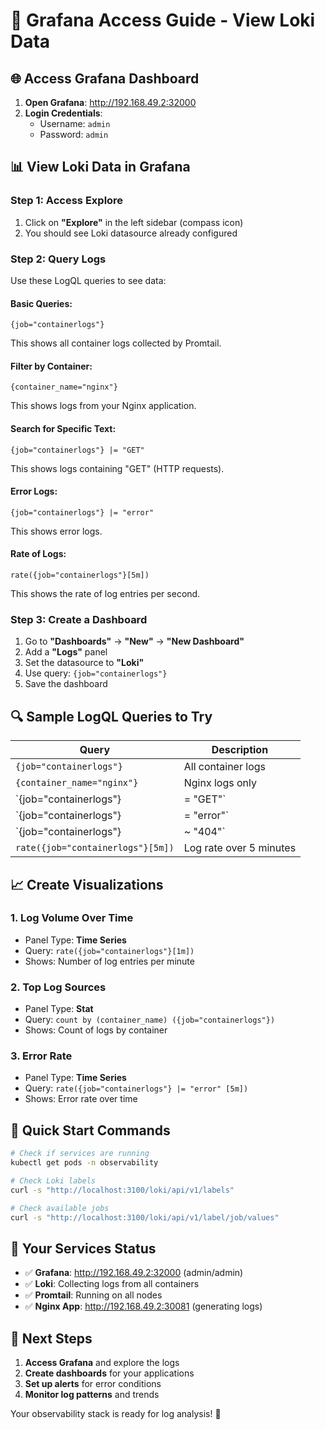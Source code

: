 # 🎯 Grafana Access Guide - View Loki Data

## 🌐 Access Grafana Dashboard

1. **Open Grafana**: http://192.168.49.2:32000
2. **Login Credentials**:
   - Username: `admin`
   - Password: `admin`

## 📊 View Loki Data in Grafana

### Step 1: Access Explore
1. Click on **"Explore"** in the left sidebar (compass icon)
2. You should see Loki datasource already configured

### Step 2: Query Logs
Use these LogQL queries to see data:

#### Basic Queries:
```
{job="containerlogs"}
```
This shows all container logs collected by Promtail.

#### Filter by Container:
```
{container_name="nginx"}
```
This shows logs from your Nginx application.

#### Search for Specific Text:
```
{job="containerlogs"} |= "GET"
```
This shows logs containing "GET" (HTTP requests).

#### Error Logs:
```
{job="containerlogs"} |= "error"
```
This shows error logs.

#### Rate of Logs:
```
rate({job="containerlogs"}[5m])
```
This shows the rate of log entries per second.

### Step 3: Create a Dashboard
1. Go to **"Dashboards"** → **"New"** → **"New Dashboard"**
2. Add a **"Logs"** panel
3. Set the datasource to **"Loki"**
4. Use query: `{job="containerlogs"}`
5. Save the dashboard

## 🔍 Sample LogQL Queries to Try

| Query | Description |
|-------|-------------|
| `{job="containerlogs"}` | All container logs |
| `{container_name="nginx"}` | Nginx logs only |
| `{job="containerlogs"} |= "GET"` | HTTP GET requests |
| `{job="containerlogs"} |= "error"` | Error logs |
| `{job="containerlogs"} |~ "404"` | 404 errors |
| `rate({job="containerlogs"}[5m])` | Log rate over 5 minutes |

## 📈 Create Visualizations

### 1. Log Volume Over Time
- Panel Type: **Time Series**
- Query: `rate({job="containerlogs"}[1m])`
- Shows: Number of log entries per minute

### 2. Top Log Sources
- Panel Type: **Stat**
- Query: `count by (container_name) ({job="containerlogs"})`
- Shows: Count of logs by container

### 3. Error Rate
- Panel Type: **Time Series**
- Query: `rate({job="containerlogs"} |= "error" [5m])`
- Shows: Error rate over time

## 🚀 Quick Start Commands

```bash
# Check if services are running
kubectl get pods -n observability

# Check Loki labels
curl -s "http://localhost:3100/loki/api/v1/labels"

# Check available jobs
curl -s "http://localhost:3100/loki/api/v1/label/job/values"
```

## 🎯 Your Services Status

- ✅ **Grafana**: http://192.168.49.2:32000 (admin/admin)
- ✅ **Loki**: Collecting logs from all containers
- ✅ **Promtail**: Running on all nodes
- ✅ **Nginx App**: http://192.168.49.2:30081 (generating logs)

## 📝 Next Steps

1. **Access Grafana** and explore the logs
2. **Create dashboards** for your applications
3. **Set up alerts** for error conditions
4. **Monitor log patterns** and trends

Your observability stack is ready for log analysis! 🎉
